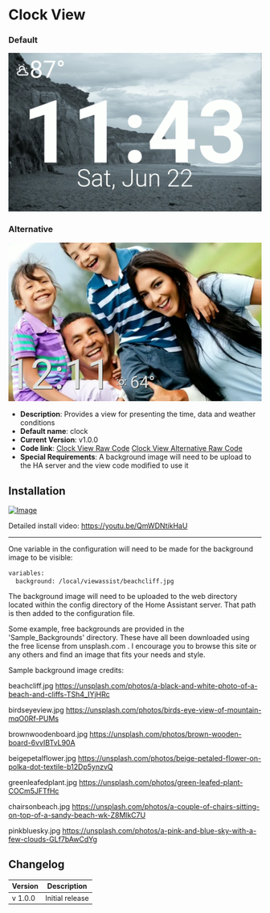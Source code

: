 # Clock View

### Default
![](./clockview.png)
### Alternative
![](./clockaltview.png)
* **Description**: Provides a view for presenting the time, data and weather conditions
* **Default name**:  clock
* **Current Version**: v1.0.0
* **Code link**:  [Clock View Raw Code](https://raw.githubusercontent.com/dinki/View-Assist/main/View%20Assist%20dashboard%20and%20views/views/clock/clock.yaml) [Clock View Alternative Raw Code](https://raw.githubusercontent.com/dinki/View-Assist/refs/heads/main/View%20Assist%20dashboard%20and%20views/views/clock/clockalt.yaml)
* **Special Requirements**: A background image will need to be upload to the HA server and the view code modified to use it

## Installation 

[![Image](https://img.youtube.com/vi/W3wbLjF1n_o/mqdefault.jpg)](https://www.youtube.com/watch?v=W3wbLjF1n_o)

Detailed install video:  https://youtu.be/QmWDNtikHaU



---
One variable in the configuration will need to be made for the background image to be visible:

```
variables:
  background: /local/viewassist/beachcliff.jpg
```
The background image will need to be uploaded to the web directory located within the config directory of the Home Assistant server.  That path is then added to the configuration file.

Some example, free backgrounds are provided in the 'Sample_Backgrounds' directory.  These have all been downloaded using the free license from unsplash.com .  I encourage you to browse this site or any others and find an image that fits your needs and style.


Sample background image credits:

beachcliff.jpg
https://unsplash.com/photos/a-black-and-white-photo-of-a-beach-and-cliffs-TSh4_IYjHRc

birdseyeview.jpg
https://unsplash.com/photos/birds-eye-view-of-mountain-mqO0Rf-PUMs

brownwoodenboard.jpg
https://unsplash.com/photos/brown-wooden-board-6vvIBTvL90A

beigepetalflower.jpg
https://unsplash.com/photos/beige-petaled-flower-on-polka-dot-textile-b12Dp5ynzvQ

greenleafedplant.jpg
https://unsplash.com/photos/green-leafed-plant-COCm5JFTfHc

chairsonbeach.jpg
https://unsplash.com/photos/a-couple-of-chairs-sitting-on-top-of-a-sandy-beach-wk-Z8MlkC7U

pinkbluesky.jpg
https://unsplash.com/photos/a-pink-and-blue-sky-with-a-few-clouds-GLf7bAwCdYg

## Changelog

| Version | Description |
| ------- | ----------- |
| v 1.0.0 | Initial release |


